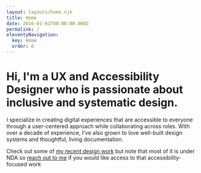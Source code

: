 ```yaml
---
layout: layouts/home.njk
title: Home
date: 2016-01-01T00:00:00.000Z
permalink: /
eleventyNavigation:
  key: Home
  order: 0
---
```

# Hi, I'm a UX and Accessibility Designer who is passionate about inclusive and systematic design.

I specialize in creating digital experiences that are accessible to everyone through a user-centered approach while collaborating across roles. With over a decade of experience, I've also grown to love well-built design systems and thoughtful, living documentation.

Check out some of [my recent design work](/projects/index.html) but note that most of it is under NDA so [reach out to me](/contact/index.html) if you would like access to that accessibility-focused work

